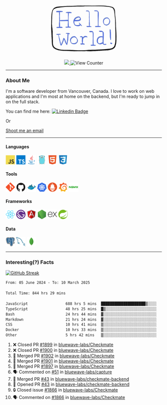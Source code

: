 <div align="center">
    <img src="./img/hello_world.webp" height="200px" width="">
    <div>
        <a href="https://www.linkedin.com/in/ajhollid">
            <img src="https://img.shields.io/badge/LinkedIn-blue"/>
        </a>
        <img src="https://komarev.com/ghpvc/?username=ajhollid&color=yellow" alt="View Counter">
    </div>
</div>

---

### About Me

I'm a software developer from Vancouver, Canada. I love to work on web applications and I'm most at home on the backend, but I'm ready to jump in on the full stack.

You can find me here: [![Linkedin Badge](https://img.shields.io/badge/-ajhollid-blue?style=flat&logo=Linkedin&logoColor=white)](https://www.linkedin.com/in/ajhollid)

Or

[Shoot me an email](mailto:ajhollid@gmail.com)

---

#### Languages

<div>
    <img src="./img/devicons/javascript-original.svg" width=30 height=30 alt="JavaScript">
    <img src="/img/devicons/typescript-original.svg" width=30 height=30 alt="TypeScript">
    <img src="./img/devicons/java-original.svg" width=30 height=30 alt="Java">
    <img src="./img/devicons/go-original.svg" width=30 height=30 alt="Golang">
    <img src="./img/devicons/html5-original.svg" width=30 height=30 alt="HTML 5">
    <img src="./img/devicons/css3-original.svg" width=30 height=30 alt="CSS 3">
</div>

#### Tools

<div>
    <img src="./img/devicons/git-original.svg" width=30 height=30 alt="Git">
    <img src="./img/devicons/github-original.svg" width=30 height=30 alt="Github">
    <img src="./img/devicons/docker-original.svg" width=30 
    height=30 alt="Docker">
    <img src="./img/devicons/kubernetes-original.svg" width=30 height=30 alt="K8">
    <img src="./img/devicons/prometheus-original.svg" width=30 height=30 alt="Prometheus">
    <img src="./img/devicons/grafana-original.svg" width=30 height=30 alt="Grafana">
    <img src="./img/devicons/nginx-original.svg" width=30 height=30 alt="Nginx">
</div>

#### Frameworks

<div>
    <img src="./img/devicons/react-original.svg" width=30 height=30 alt="React">
    <img src="./img/devicons/gatsby-original.svg" width=30 height=30 alt="Gatsby">
    <img src="./img/devicons/angularjs-original.svg" width=30 height=30 alt="AngularJS">
    <img src="./img/devicons/nodejs-original.svg" width=30 height=30 alt="NodeJS">
    <img src="./img/devicons/express-original.svg" width=30 height=30 alt="Express">
    <img src="./img/devicons/spring-original.svg" width=30 height=30 alt="Spring">
</div>

#### Data

<div>
    <img src="./img/devicons/postgresql-original.svg" width=30 height=30 alt="Postgresql">
    <img src="./img/devicons/mysql-original.svg" width=30 height=30 alt="Mysql">
    <img src="./img/devicons/mongodb-original.svg" width=30 height=30 alt="MongoDB">
</div>

---

### Interesting(?) Facts

[![GitHub Streak](http://github-readme-streak-stats.herokuapp.com?user=ajhollid)](https://git.io/streak-stats)

 <!--START_SECTION:waka-->

```txt
From: 05 June 2024 - To: 10 March 2025

Total Time: 844 hrs 29 mins

JavaScript                 688 hrs 5 mins  ████████████████████▒░░░░   80.93 %
TypeScript                 48 hrs 25 mins  █▒░░░░░░░░░░░░░░░░░░░░░░░   05.70 %
Bash                       24 hrs 44 mins  ▓░░░░░░░░░░░░░░░░░░░░░░░░   02.91 %
Markdown                   21 hrs 24 mins  ▓░░░░░░░░░░░░░░░░░░░░░░░░   02.52 %
CSS                        10 hrs 41 mins  ▒░░░░░░░░░░░░░░░░░░░░░░░░   01.26 %
Docker                     10 hrs 33 mins  ▒░░░░░░░░░░░░░░░░░░░░░░░░   01.24 %
Other                      5 hrs 42 mins   ▒░░░░░░░░░░░░░░░░░░░░░░░░   00.67 %
```

<!--END_SECTION:waka-->


<!--START_SECTION:activity-->
1. ❌ Closed PR [#1899](https://github.com/bluewave-labs/Checkmate/pull/1899) in [bluewave-labs/Checkmate](https://github.com/bluewave-labs/Checkmate)
2. ❌ Closed PR [#1900](https://github.com/bluewave-labs/Checkmate/pull/1900) in [bluewave-labs/Checkmate](https://github.com/bluewave-labs/Checkmate)
3. 🎉 Merged PR [#1902](https://github.com/bluewave-labs/Checkmate/pull/1902) in [bluewave-labs/Checkmate](https://github.com/bluewave-labs/Checkmate)
4. 🎉 Merged PR [#1901](https://github.com/bluewave-labs/Checkmate/pull/1901) in [bluewave-labs/Checkmate](https://github.com/bluewave-labs/Checkmate)
5. 🎉 Merged PR [#1897](https://github.com/bluewave-labs/Checkmate/pull/1897) in [bluewave-labs/Checkmate](https://github.com/bluewave-labs/Checkmate)
6. 🗣 Commented on [#51](https://github.com/bluewave-labs/capture/issues/51#issuecomment-2711662685) in [bluewave-labs/capture](https://github.com/bluewave-labs/capture)
7. 🎉 Merged PR [#43](https://github.com/bluewave-labs/checkmate-backend/pull/43) in [bluewave-labs/checkmate-backend](https://github.com/bluewave-labs/checkmate-backend)
8. 💪 Opened PR [#43](https://github.com/bluewave-labs/checkmate-backend/pull/43) in [bluewave-labs/checkmate-backend](https://github.com/bluewave-labs/checkmate-backend)
9. 🔒 Closed issue [#1866](https://github.com/bluewave-labs/Checkmate/issues/1866) in [bluewave-labs/Checkmate](https://github.com/bluewave-labs/Checkmate)
10. 🗣 Commented on [#1866](https://github.com/bluewave-labs/Checkmate/issues/1866#issuecomment-2711378790) in [bluewave-labs/Checkmate](https://github.com/bluewave-labs/Checkmate)
<!--END_SECTION:activity-->

